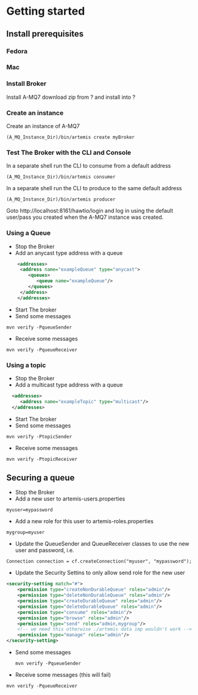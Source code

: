 # Getting started
## Install prerequisites

### Fedora

### Mac

### Install Broker
Install A-MQ7 download zip from ? and install into ?

### Create an instance

Create an instance of A-MQ7
```code
(A_MQ_Instance_Dir)/bin/artemis create myBroker
```
### Test The Broker with the CLI and Console
In a separate shell run the CLI to consume from a default address
```code
(A_MQ_Instance_Dir)/bin/artemis consumer
```
In a separate shell run the CLI to produce to the same default address
```code
(A_MQ_Instance_Dir)/bin/artemis producer
```
Goto http://localhost:8161/hawtio/login and log in using the default user/pass you created when the A-MQ7 instance was created.

### Using a Queue

-   Stop the Broker
-   Add an anycast type address with a queue 
```xml 
    <addresses>
     <address name="exampleQueue" type="anycast">
        <queues>
           <queue name="exampleQueue"/>
        </queues>
     </address>
    </addresses>
```

-   Start The broker
-   Send some messages
```code
mvn verify -PqueueSender
```
-   Receive some messages
```code
mvn verify -PqueueReceiver
```
### Using a topic

-   Stop the Broker
-   Add a multicast type address with a queue 
```xml 
  <addresses>
     <address name="exampleTopic" type="multicast"/>
  </addresses>
```

-   Start The broker
-   Send some messages
```code
mvn verify -PtopicSender
```
-   Receive some messages
```code
mvn verify -PtopicReceiver
```

## Securing a queue

-   Stop the Broker
-   Add a new user to artemis-users.properties
```code
myuser=mypassword
```

-   Add a new role for this user to artemis-roles.properties
```code
mygroup=myuser
```

-   Update the QueueSender and QueueReceiver classes to use the new user and password, i.e.
```code
Connection connection = cf.createConnection("myuser", "mypassword");
```

-   Update the Security Settins to only allow send role for the new user
```xml
<security-setting match="#">
    <permission type="createNonDurableQueue" roles="admin"/>
    <permission type="deleteNonDurableQueue" roles="admin"/>
    <permission type="createDurableQueue" roles="admin"/>
    <permission type="deleteDurableQueue" roles="admin"/>
    <permission type="consume" roles="admin"/>
    <permission type="browse" roles="admin"/>
    <permission type="send" roles="admin,mygroup"/>
    <!-- we need this otherwise ./artemis data imp wouldn't work -->
    <permission type="manage" roles="admin"/>
</security-setting>
```

-  Send some messages
   ```code
   mvn verify -PqueueSender
   ```
-   Receive some messages (this will fail)
```code
mvn verify -PqueueReceiver
``` 